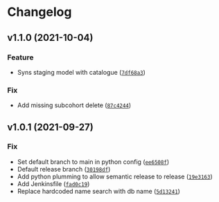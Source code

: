 # Changelog

<!--next-version-placeholder-->

## v1.1.0 (2021-10-04)
### Feature
* Syns staging model with catalogue ([`7df68a3`](https://github.com/molgenis/molgenis-py-cohorts-etl/commit/7df68a39a8e32c6a753a5b975e4c1a37199fb93d))

### Fix
* Add missing subcohort delete ([`87c4244`](https://github.com/molgenis/molgenis-py-cohorts-etl/commit/87c424435e3446f3e1e8a06365198ce363eca286))

## v1.0.1 (2021-09-27)
### Fix
* Set default branch to main in python config ([`ee6508f`](https://github.com/molgenis/molgenis-py-cohorts-etl/commit/ee6508f517cc2439dd187e643ecd50d053541810))
* Default release branch ([`30198df`](https://github.com/molgenis/molgenis-py-cohorts-etl/commit/30198dfe997467eeae01b2e5ec30dcc309d74ce4))
* Add python plumming to allow semantic release to release ([`19e3163`](https://github.com/molgenis/molgenis-py-cohorts-etl/commit/19e316346953661982177d7e15928e2b1e3b8600))
* Add Jenkinsfile ([`fad0c19`](https://github.com/molgenis/molgenis-py-cohorts-etl/commit/fad0c1954161d5dbb014f0614e7014a5bd76ab00))
* Replace hardcoded name search with db name ([`5d13241`](https://github.com/molgenis/molgenis-py-cohorts-etl/commit/5d132413d1ab97807cccc33780e6ce447d9badaf))
